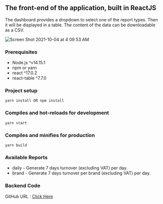 ## The front-end of the application, built in ReactJS

The dashboard provides a dropdown to select one of the report types. Then it will be displayed in a table. The content of the data can be downloadable as a CSV.

![Screen Shot 2021-10-04 at 4 09 53 AM](https://user-images.githubusercontent.com/80531625/135773818-1e2bab7f-7941-4373-950d-82c073a75d7f.png)

### Prerequisites

* Node.js ^v14.15.1
* npm or yarn
* react ^17.0.2
* react-table ^7.7.0

### Project setup
```
yarn install OR npm install
```

### Compiles and hot-reloads for development
```
yarn start
```

### Compiles and minifies for production
```
yarn build
```

### Available Reports

* daily - Generate 7 days turnover (excluding VAT) per day.
* brand - Generate 7 days turnover per brand (excluding VAT) per day.


### Backend Code

GitHub URL : [Click Here](https://github.com/dilannet777/report_tool_api)
